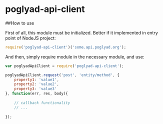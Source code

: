 # poglyad-api-client

##How to use

First of all, this module must be initialized. Better if it implemented in entry point of NodeJS project:
```js
require('poglyad-api-client')('some.api.poglyad.org');
```

And then, simply require module in the necessary module, and use:
 
```js
var poglyadApiClient = require('poglyad-api-client');

poglyadApiClient.request('post', 'entity/method', {
	property1: 'value1',
	property2: 'value2',
	property3: 'value3'
}, function(err, res, body){
	
	// callback functionality
	// ...
	
});
```